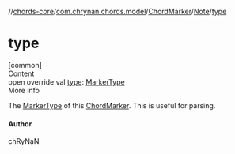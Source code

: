 //[chords-core](../../../../index.md)/[com.chrynan.chords.model](../../index.md)/[ChordMarker](../index.md)/[Note](index.md)/[type](type.md)



# type  
[common]  
Content  
open override val [type](type.md): [MarkerType](../../-marker-type/index.md)  
More info  


The [MarkerType](../../-marker-type/index.md) of this [ChordMarker](../index.md). This is useful for parsing.



#### Author  


chRyNaN

  



